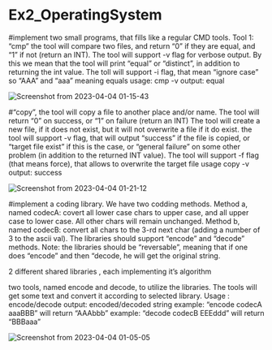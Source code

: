 
# Ex2_OperatingSystem


#implement two small programs, that fills like a regular CMD tools.
Tool 1: “cmp”
the tool will compare two files, and return “0” if they are equal, and “1” if not (return an INT).
The tool will support -v flag for verbose output. By this we mean that the tool will print “equal” or
“distinct”, in addition to returning the int value.
The toll will support -i flag, that mean “ignore case” so “AAA” and “aaa” meaning equals
usage: cmp <file1> <file2> -v
output: equal

![Screenshot from 2023-04-04 01-15-43](https://user-images.githubusercontent.com/92846018/229640298-0a7c9991-cc1d-4648-86c3-60465e707d2b.png)




#“copy”, the tool will copy a file to another place and/or name.
The tool will return “0” on success, or “1” on failure (return an INT)
The tool will create a new file, if it does not exist, but it will not overwrite a file if it do exist.
the tool will support -v flag, that will output “success” if the file is copied, or “target file exist” if this is
the case, or “general failure” on some other problem (in addition to the returned INT value).
The tool will support -f flag (that means force), that allows to overwrite the target file
usage copy <file1> <file2> -v
output: success

![Screenshot from 2023-04-04 01-21-12](https://user-images.githubusercontent.com/92846018/229640328-0861b43b-1306-4172-8f86-884aafdc80e1.png)



#implement a coding library. We have two codding methods.
Method a, named codecA: covert all lower case chars to upper case, and all upper case to lower case.
All other chars will remain unchanged.
Method b, named codecB: convert all chars to the 3-rd next char (adding a number of 3 to the ascii
val).
The libraries should support “encode” and “decode” methods.
Note: the libraries should be “reversable”, meaning that if one does “encode” and then “decode, he will
get the original string.

2 different shared libraries , each implementing it’s algorithm


two tools, named encode and decode, to utilize the libraries. The tools will get some text and
convert it according to selected library.
Usage : encode/decode <codec> <message>
output: encoded/decoded string
example: “encode codecA aaaBBB” will return “AAAbbb”
example: “decode codecB EEEddd” will return “BBBaaa”


![Screenshot from 2023-04-04 01-05-05](https://user-images.githubusercontent.com/92846018/229640406-f27c2dec-f28f-4264-a5b6-476fc840c72f.png)



